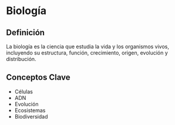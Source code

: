 # Biología

## Definición
La biología es la ciencia que estudia la vida y los organismos vivos, incluyendo su estructura, función, crecimiento, origen, evolución y distribución.
## Conceptos Clave
- Células
- ADN
- Evolución
- Ecosistemas
- Biodiversidad

